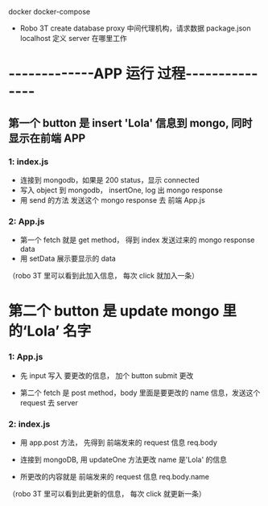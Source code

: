 docker
docker-compose

- Robo 3T create database
  proxy 中间代理机构，请求数据 package.json localhost 定义 server 在哪里工作

# -------------APP 运行 过程---------------

## 第一个 button 是 insert 'Lola' 信息到 mongo, 同时 显示在前端 APP

### 1: index.js

- 连接到 mongodb，如果是 200 status，显示 connected
- 写入 object 到 mongodb， insertOne, log 出 mongo response
- 用 send 的方法 发送这个 mongo response 去 前端 App.js

### 2: App.js

- 第一个 fetch 就是 get method， 得到 index 发送过来的 mongo response data
- 用 setData 展示要显示的 data

（robo 3T 里可以看到此加入信息， 每次 click 就加入一条）

# 第二个 button 是 update mongo 里的‘Lola’ 名字

### 1: App.js

- 先 input 写入 要更改的信息， 加个 button submit 更改

- 第二个 fetch 是 post method，body 里面是要更改的 name 信息，发送这个 request 去 server

### 2: index.js

- 用 app.post 方法， 先得到 前端发来的 request 信息 req.body

- 连接到 mongoDB, 用 updateOne 方法更改 name 是'Lola' 的信息

- 所更改的内容就是 前端发来的 request 信息 req.body.name

（robo 3T 里可以看到此更新的信息， 每次 click 就更新一条）
